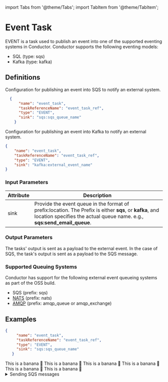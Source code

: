 import Tabs from '@theme/Tabs';
import TabItem from '@theme/TabItem';

# Event Task

EVENT is a task used to publish an event into one of the supported eventing systems in Conductor. Conductor supports the following eventing models:
* SQL (type: sqs)
* Kafka (type: kafka)

## Definitions

Configuration for publishing an event into SQS to notify an external system.

```json
  {
      "name": "event_task",
      "taskReferenceName": "event_task_ref",
      "type": "EVENT",
      "sink": "sqs:sqs_queue_name"
    }
```

Configuration for publishing an event into Kafka to notify an external system.

```json
{
    "name": "event_task",
    "taskReferenceName": "event_task_ref",
    "type": "EVENT",
    "sink": "kafka:external_event_name"
}
```

### Input Parameters

| Attribute | Description |
| --------- | ----------- |
| sink | Provide the event queue in the format of prefix:location. The Prefix is either **sqs**, or **kafka**, and location specifies the actual queue name. e.g., **sqs:send_email_queue**.

### Output Parameters

The tasks' output is sent as a payload to the external event. In the case of SQS, the task's output is sent as a payload to the SQS message.

### Supported Queuing Systems​

Conductor has support for the following external event queueing systems as part of the OSS build.

* SQS (prefix: sqs)
* [NATS](https://github.com/Netflix/conductor-community/tree/main/event-queue) (prefix: nats)
* [AMQP](https://github.com/Netflix/conductor-community/tree/main/event-queue/amqp) (prefix: amqp_queue or amqp_exchange)

## Examples

<Tabs>
<TabItem value="UI" label="UI">
</TabItem>
 <TabItem value="JSON" lable="JSON">

 ```json
 {
      "name": "event_task",
      "taskReferenceName": "event_task_ref",
      "type": "EVENT",
      "sink": "sqs:sqs_queue_name"
    }
```

</TabItem>
<TabItem value="Java" label="Java">
This is a banana 🍌
</TabItem>
<TabItem value="Python" label="Python">
  This is a banana 🍌
</TabItem>
<TabItem value="Golang" label="Golang">
    This is a banana 🍌
</TabItem>
<TabItem value="CSharp" label="CSharp">
  This is a banana 🍌
</TabItem>
<TabItem value="clojure" label="Clojure">
    This is a banana 🍌
</TabItem>
<TabItem value="Javascript" label="Javascript">
    This is a banana 🍌
</TabItem>
</Tabs>

<details><summary>Sending SQS messages</summary>
<p>
Todo

Update the example here itself.

See [Sending SQS messages](https://orkes.io/content/docs/how-tos/Tasks/SQS-event-task) tutorial for an example EVENT task.
</p>
</details>